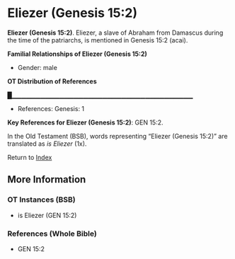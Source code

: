 # Eliezer (Genesis 15:2)
**Eliezer (Genesis 15:2)**. 
Eliezer, a slave of Abraham from Damascus during the time of the patriarchs, is mentioned in Genesis 15:2 (acai). 




**Familial Relationships of Eliezer (Genesis 15:2)**


* Gender: male


**OT Distribution of References**

█▁▁▁▁▁▁▁▁▁▁▁▁▁▁▁▁▁▁▁▁▁▁▁▁▁▁▁▁▁▁▁▁▁▁▁▁▁▁
* References: Genesis: 1



**Key References for Eliezer (Genesis 15:2)**: 
GEN 15:2. 


In the Old Testament (BSB), words representing “Eliezer (Genesis 15:2)” are translated as 
*is Eliezer* (1x). 




Return to [Index](00-Index.md)

## More Information

### OT Instances (BSB)

* is Eliezer (GEN 15:2)



### References (Whole Bible)

* GEN 15:2



